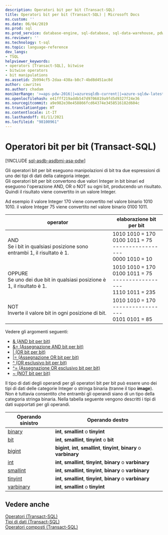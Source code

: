 ```yaml
---
description: Operatori bit per bit (Transact-SQL)
title: Operatori bit per bit (Transact-SQL) | Microsoft Docs
ms.custom: ''
ms.date: 06/04/2019
ms.prod: sql
ms.prod_service: database-engine, sql-database, sql-data-warehouse, pdw
ms.reviewer: ''
ms.technology: t-sql
ms.topic: language-reference
dev_langs:
- TSQL
helpviewer_keywords:
- operators [Transact-SQL], bitwise
- bitwise operators
- bit manipulations
ms.assetid: 2b994cf5-2daa-438a-b8c7-4bd8d451ac8d
author: cawrites
ms.author: chadam
monikerRange: '>=aps-pdw-2016||=azuresqldb-current||=azure-sqldw-latest||>=sql-server-2016||>=sql-server-linux-2017||=azuresqldb-mi-current'
ms.openlocfilehash: e41fff219addb547d9706819a9fd5d9327f24e36
ms.sourcegitcommit: a9e982e30e458866fcd64374e3458516182d604c
ms.translationtype: HT
ms.contentlocale: it-IT
ms.lasthandoff: 01/11/2021
ms.locfileid: "98100961"
---
```

# <a name="bitwise-operators-transact-sql"></a>Operatori bit per bit (Transact-SQL)
[!INCLUDE [sql-asdb-asdbmi-asa-pdw](../../includes/applies-to-version/sql-asdb-asdbmi-asa-pdw.md)]

  Gli operatori bit per bit eseguono manipolazioni di bit tra due espressioni di uno dei tipi di dati della categoria integer.  
  Gli operatori bit per bit convertono due valori Integer in bit binari ed eseguono l'operazione AND, OR o NOT su ogni bit, producendo un risultato. Quindi il risultato viene convertito in un valore Integer.  
  
  Ad esempio il valore Integer 170 viene convertito nel valore binario 1010 1010.
il valore Integer 75 viene convertito nel valore binario 0100 1011.

|operator|elaborazione bit per bit|
|---- |---- |
|AND <br> Se i bit in qualsiasi posizione sono entrambi 1, il risultato è 1. |1010 1010 = 170 <br>0100 1011 = 75 <br>-----------------  <br> 0000 1010 = 10 |
|OPPURE <br> Se uno dei due bit in qualsiasi posizione è 1, il risultato è 1. |1010 1010 = 170 <br>0100 1011 = 75 <br>-----------------  <br> 1110 1011 = 235|
|NOT  <br> Inverte il valore bit in ogni posizione di bit. |1010 1010 = 170 <br>----------------- <br>  0101 0101 = 85 |
  
Vedere gli argomenti seguenti:   
* [& &#40;AND bit per bit&#41;](../../t-sql/language-elements/bitwise-and-transact-sql.md)  
* [&= &#40;Assegnazione AND bit per bit&#41;](../../t-sql/language-elements/bitwise-and-equals-transact-sql.md)   
* [&#124; &#40;OR bit per bit&#41;](../../t-sql/language-elements/bitwise-or-transact-sql.md)  
* [&#124;= &#40;Assegnazione OR bit per bit&#41;](../../t-sql/language-elements/bitwise-or-equals-transact-sql.md)   
* [^ &#40;OR esclusivo bit per bit&#41;](../../t-sql/language-elements/bitwise-exclusive-or-transact-sql.md)  
* [^= &#40;Assegnazione OR esclusivo bit per bit&#41;](../../t-sql/language-elements/bitwise-exclusive-or-equals-transact-sql.md)  
* [~ &#40;NOT bit per bit&#41;](../../t-sql/language-elements/bitwise-not-transact-sql.md)  
  
 Il tipo di dati degli operandi per gli operatori bit per bit può essere uno dei tipi di dati delle categorie Integer o stringa binaria (tranne il tipo **image**). Non è tuttavia consentito che entrambi gli operandi siano di un tipo della categoria stringa binaria. Nella tabella seguente vengono descritti i tipi di dati supportati per gli operandi.  
  
|Operando sinistro|Operando destro|  
|------------------|-------------------|  
|[binary](../../t-sql/data-types/binary-and-varbinary-transact-sql.md)|**int**, **smallint** o **tinyint**|  
|[bit](../../t-sql/data-types/bit-transact-sql.md)|**int**, **smallint**, **tinyint** o **bit**|  
|[bigint](../../t-sql/data-types/int-bigint-smallint-and-tinyint-transact-sql.md)|**bigint**, **int**, **smallint**, **tinyint**, **binary** o **varbinary**|  
|[int](../../t-sql/data-types/int-bigint-smallint-and-tinyint-transact-sql.md)|**int**, **smallint**, **tinyint**, **binary** o **varbinary**|  
|[smallint](../../t-sql/data-types/int-bigint-smallint-and-tinyint-transact-sql.md)|**int**, **smallint**, **tinyint**, **binary** o **varbinary**|  
|[tinyint](../../t-sql/data-types/int-bigint-smallint-and-tinyint-transact-sql.md)|**int**, **smallint**, **tinyint**, **binary** o **varbinary**|  
|[varbinary](../../t-sql/data-types/binary-and-varbinary-transact-sql.md)|**int**, **smallint** o **tinyint**|  
  
## <a name="see-also"></a>Vedere anche  
 [Operatori &#40;Transact-SQL&#41;](../../t-sql/language-elements/operators-transact-sql.md)   
 [Tipi di dati &#40;Transact-SQL&#41;](../../t-sql/data-types/data-types-transact-sql.md)   
 [Operatori composti &#40;Transact-SQL&#41;](../../t-sql/language-elements/compound-operators-transact-sql.md)
